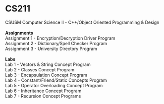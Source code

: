 # CS211
CSUSM Computer Science II - C++/Object Oriented Programming & Design <br />
<br />
<b>Assignments</b> <br />
Assignment 1 - Encryption/Decryption Driver Program <br />
Assignment 2 - Dictionary/Spell Checker Program <br/>
Assignment 3 - University Directory Program <br/>
<br />
<b>Labs</b> <br />
Lab 1 - Vectors & String Concept Program <br />
Lab 2 - Classes Concept Program <br />
Lab 3 - Encapsulation Concept Program <br />
Lab 4 - Constant/Friend/Static Concepts Program <br />
Lab 5 - Operator Overloading Concept Program <br />
Lab 6 - Inheritance Concept Program <br />
Lab 7 - Recursion Concept Programs <br />
